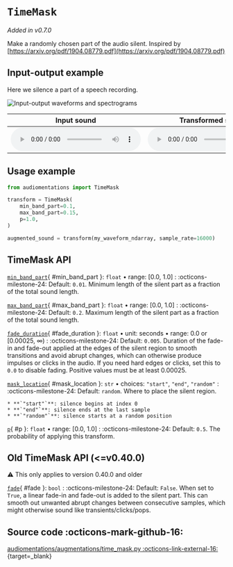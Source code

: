 # `TimeMask`

_Added in v0.7.0_

Make a randomly chosen part of the audio silent. Inspired by
[https://arxiv.org/pdf/1904.08779.pdf](https://arxiv.org/pdf/1904.08779.pdf)


## Input-output example

Here we silence a part of a speech recording.

![Input-output waveforms and spectrograms](TimeMask.webp)

| Input sound                                                                               | Transformed sound                                                                               |
|-------------------------------------------------------------------------------------------|-------------------------------------------------------------------------------------------------|
| <audio controls><source src="../TimeMask_input.flac" type="audio/flac"></audio> | <audio controls><source src="../TimeMask_transformed.flac" type="audio/flac"></audio> | 


## Usage example

```python
from audiomentations import TimeMask

transform = TimeMask(
    min_band_part=0.1,
    max_band_part=0.15,
    p=1.0,
)

augmented_sound = transform(my_waveform_ndarray, sample_rate=16000)
```

## TimeMask API

[`min_band_part`](#min_band_part){ #min_band_part }: `float` • range: [0.0, 1.0]
:   :octicons-milestone-24: Default: `0.01`. Minimum length of the silent part as a
    fraction of the total sound length.

[`max_band_part`](#max_band_part){ #max_band_part }: `float` • range: [0.0, 1.0]
:   :octicons-milestone-24: Default: `0.2`. Maximum length of the silent part as a
    fraction of the total sound length.

[`fade_duration`](#fade_duration){ #fade_duration }: `float` • unit: seconds • range: 0.0 or [0.00025, ∞)
: :octicons-milestone-24: Default: `0.005`. Duration of the fade-in and fade-out applied
    at the edges of the silent region to smooth transitions and avoid abrupt
    changes, which can otherwise produce impulses or clicks in the audio.
    If you need hard edges or clicks, set this to `0.0` to disable fading.
    Positive values must be at least 0.00025.

[`mask_location`](#mask_location){ #mask_location }: `str` • choices: `"start"`, `"end"`, `"random"`
: :octicons-milestone-24: Default: `random`. Where to place the silent region.
    
    * **`"start"`**: silence begins at index 0
    * **`"end"`**: silence ends at the last sample
    * **`"random"`**: silence starts at a random position

[`p`](#p){ #p }: `float` • range: [0.0, 1.0]
:   :octicons-milestone-24: Default: `0.5`. The probability of applying this transform.

## Old TimeMask API (<=v0.40.0)

:warning: This only applies to version 0.40.0 and older

[`fade`](#fade){ #fade }: `bool`
:   :octicons-milestone-24: Default: `False`. When set to `True`, a linear fade-in and fade-out is added to the silent part.
    This can smooth out unwanted abrupt changes between consecutive samples, which might
    otherwise sound like transients/clicks/pops.

## Source code :octicons-mark-github-16:

[audiomentations/augmentations/time_mask.py :octicons-link-external-16:](https://github.com/iver56/audiomentations/blob/main/audiomentations/augmentations/time_mask.py){target=_blank}
